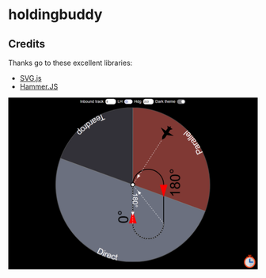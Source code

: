 # holdingbuddy

## Credits
Thanks go to these excellent libraries:
 - [SVG.js](https://svgjs.com/docs/3.0/)
 - [Hammer.JS](https://hammerjs.github.io/)

![Screenshot](screenshot.PNG)
